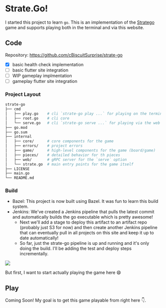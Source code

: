 # Strate.Go!

I started this project to learn `go`. This is an implementation of the [Stratego](https://en.m.wikipedia.org/wiki/Stratego) game and supports playing both in the terminal and via this website.

## Code

Repository: https://github.com/cBiscuitSurprise/strate-go

* [x] basic health check implementation
* [ ] basic flutter site integration
* [ ] WIP gameplay implmentation
* [ ] gameplay flutter site integration

### Project Layout

```bash
strate-go
├── cmd
│   ├── play.go    # cli `strate-go play ...` for playing on the terminal
│   ├── root.go    # cli core
│   └── serve.go   # cli `strate-go serve ...` for playing via the web
├── go.mod
├── go.sum
├── internal
│   ├── core/      # core components for the game
│   ├── errors/    # project errors
│   ├── game/      # high-level components for the game (board/game)
│   ├── pieces/    # detailed behavior for th pieces
│   ├── web/       # gRPC server for the `serve` option
│   └── strate.go  # main entry points for the game itself
├── LICENSE
├── main.go
└── README.md
```

### Build

* Bazel: This project is now built using Bazel. It was fun to learn this build system.
* Jenkins: We've created a Jenkins pipeline that pulls the latest commit and automatically builds the go executable which is pretty awesome!
    * Next we'll add a stage to deploy this artifact to an artifact repo (probably just S3 for now) and then create another Jenkins pipeline that can eventually pull in all projects on this site and keep it up to date automatically!
    * So far, just the strate-go pipeline is up and running and it's only doing the build. I'll be adding the test and deploy steps incrementally.

![](resource:images/casey-boyer-brand-strate-go-cd.png)

But first, I want to start actually playing the game here 😄

## Play

Coming Soon! My goal is to get this game playable from right here 👇.
